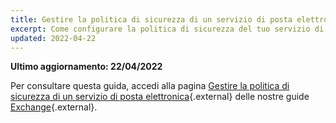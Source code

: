 ```yaml
---
title: Gestire la politica di sicurezza di un servizio di posta elettronica
excerpt: Come configurare la politica di sicurezza del tuo servizio di posta elettronica
updated: 2022-04-22
---
```


**Ultimo aggiornamento: 22/04/2022**

Per consultare questa guida, accedi alla pagina [Gestire la politica di sicurezza di un servizio di posta elettronica](/pages/web/microsoft-collaborative-solutions/exchange_security_policy){.external} delle nostre guide [Exchange](https://docs.ovh.com/it/microsoft-collaborative-solutions/){.external}.